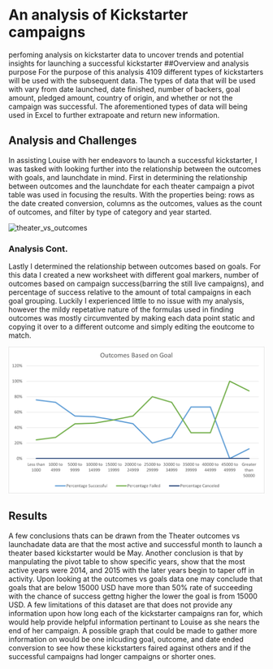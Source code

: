 # An analysis of Kickstarter campaigns
perfoming analysis on kickstarter data to uncover trends and potential insights for launching a successful kickstarter
##Overview and analysis purpose
  For the purpose of this analysis 4109 different types of kickstarters will be used with the subsequent data. The types of data that will be used with vary from date launched, date finished, number of backers, goal amount, pledged amount, country of origin, and whether or not the campaign was successful. The aforementioned types of data will being used in Excel to further extrapoate and return new information.

## Analysis and Challenges

  In assisting Louise with her endeavors to launch a successful kickstarter, I was tasked with looking further into the relationship between the outcomes with goals, and launchdate in mind. First in determining the relationship between outcomes and the launchdate for each theater campaign a pivot table was used in focusing the results. With the properties being: rows as the date created conversion, columns as the outcomes, values as the count of outcomes, and filter by type of category and year started.

![theater_vs_outcomes](kickstarter-analysis/theater_vs_outcomes.png)

### Analysis Cont.

Lastly I determined the relationship between outcomes based on goals. For this data I created a new worksheet with different goal markers, number of outcomes based on campaign success(barring the still live campaigns), and percentage of success relative to the amount of total campaigns in each goal grouping. Luckily I experienced little to no issue with my analysis, however the mildy repetative nature of the formulas used in finding outcomes was mostly circumvented by making each data point static and copying it over to a different outcome and simply editing the eoutcome to match.

![Outcomes_Vs_Goals](Outcomes_Vs_goals.png)

## Results

  A few conclusions thats can be drawn from the Theater outcomes vs launchadate data are that the most active and successful month to launch a theater based kickstarter would be May. Another conclusion is that by manpulating the pivot table to show specific years, show that the most active years were 2014, and 2015 with the later years begin to taper off in activity. Upon looking at the outcomes vs goals data one may conclude that goals that are below 15000 USD have more than 50% rate of succeeding with the chance of success gettng higher the lower the goal is from 15000 USD. A few limitations of this dataset are that does not provide any information upon how long each of the kickstarter campaigns ran for, which would help provide helpful information pertinant to Louise as she nears the end of her campaign. A possible graph that could be made to gather more information on would be one inlcuding goal, outcome, and date ended conversion to see how these kickstarters faired against others and if the successful campaigns had longer campaigns or shorter ones.

